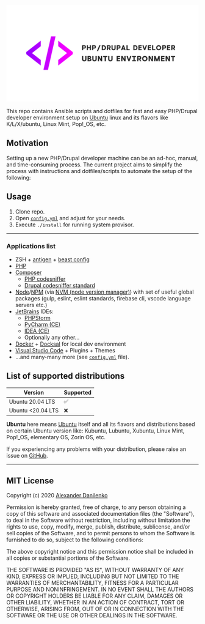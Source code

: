 ![Logo](logo.png)

This repo contains Ansible scripts and dotfiles for fast and easy PHP/Drupal developer environment setup on [Ubuntu](https://ubuntu.com/) linux and its flavors like K/L/X/ubuntu, Linux Mint, Pop!\_OS, etc. 

## Motivation
Setting up a new PHP/Drupal developer machine can be an ad-hoc, manual, and time-consuming process. The current project aims to simplify the process with instructions and dotfiles/scripts to automate the setup of the following:


## Usage

1. Clone repo.
2. Open [`config.yml`](config.yml) and adjust for your needs.
3. Execute `./install` for running system provisor.

---

### Applications list

- ZSH + [antigen](https://github.com/zsh-users/antigen) + [beast config](home/.zshrc)
- [PHP](https://www.php.net/)
- [Composer](https://getcomposer.org/)
  - [PHP codesniffer](https://github.com/squizlabs/PHP_CodeSniffer)
  - [Drupal codesniffer standard](https://git.drupalcode.org/project/coder/tree/8.x-3.x/coder_sniffer)
- [Node](https://nodejs.org/en/)/[NPM](https://www.npmjs.com/) (via [NVM (node version manager)](https://github.com/nvm-sh/nvm)) with set of useful global packages (gulp, eslint, eslint standards, firebase cli, vscode language servers etc.)
- [JetBrains](https://www.jetbrains.com/) IDEs:
  - [PHPStorm](https://snapcraft.io/phpstorm)
  - [PyCharm (CE)](https://snapcraft.io/pycharm-community)
  - [IDEA (CE)](https://snapcraft.io/intellij-idea-community)
  - Optionally any other...
- [Docker](https://www.docker.com/) + [Docksal](https://docksal.io/) for local dev environment
- [Visual Studio Code](https://code.visualstudio.com/) + Plugins + Themes
- ...and many-many more (see [`config.yml`](config.yml) file).

## List of supported distributions

| Version           | Supported          |
| ----------------- | ------------------ |
| Ubuntu  20.04 LTS | :white_check_mark: |
| Ubuntu <20.04 LTS | :x:                |

**Ubuntu** here means [Ubuntu](https://ubuntu.com/) itself and all its flavors and distributions based on certain Ubuntu version like: Kubuntu, Lubuntu, Xubuntu, Linux Mint, Pop!\_OS, elementary OS, Zorin OS, etc.

If you experiencing any problems with your distribution, please raise an issue on [GitHub](https://github.com/alexander-danilenko/ubuntu-dotfiles/issues/new).

- - -

## MIT License

Copyright (c) 2020 [Alexander Danilenko](https://github.com/alexander-danilenko)

Permission is hereby granted, free of charge, to any person obtaining a copy
of this software and associated documentation files (the "Software"), to deal
in the Software without restriction, including without limitation the rights
to use, copy, modify, merge, publish, distribute, sublicense, and/or sell
copies of the Software, and to permit persons to whom the Software is
furnished to do so, subject to the following conditions:

The above copyright notice and this permission notice shall be included in all
copies or substantial portions of the Software.

THE SOFTWARE IS PROVIDED "AS IS", WITHOUT WARRANTY OF ANY KIND, EXPRESS OR
IMPLIED, INCLUDING BUT NOT LIMITED TO THE WARRANTIES OF MERCHANTABILITY,
FITNESS FOR A PARTICULAR PURPOSE AND NONINFRINGEMENT. IN NO EVENT SHALL THE
AUTHORS OR COPYRIGHT HOLDERS BE LIABLE FOR ANY CLAIM, DAMAGES OR OTHER
LIABILITY, WHETHER IN AN ACTION OF CONTRACT, TORT OR OTHERWISE, ARISING FROM,
OUT OF OR IN CONNECTION WITH THE SOFTWARE OR THE USE OR OTHER DEALINGS IN THE
SOFTWARE.
